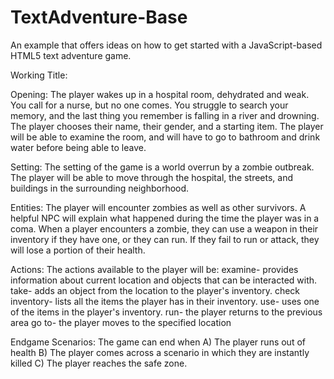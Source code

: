 TextAdventure-Base
==================

An example that offers ideas on how to get started with a JavaScript-based HTML5 text adventure game.

Working Title: 

Opening: The player wakes up in a hospital room, dehydrated and weak. You call for a nurse, but no one comes. You struggle to search your memory, and the last thing you remember is falling in a river and drowning. The player chooses their name, their gender, and a starting item. The player will be able to examine the room, and will have to go to bathroom and drink water before being able to leave.

Setting: The setting of the game is a world overrun by a zombie outbreak. The player will be able to move through the hospital, the streets, and buildings in the surrounding neighborhood.

Entities: The player will encounter zombies as well as other survivors. A helpful NPC will explain what happened during the time the player was in a coma. When a player encounters a zombie, they can use a weapon in their inventory if they have one, or they can run. If they fail to run or attack, they will lose a portion of their health.

Actions: The actions available to the player will be:
  examine- provides information about current location and objects that can be interacted with.
  take- adds an object from the location to the player's inventory.
  check inventory- lists all the items the player has in their inventory.
  use- uses one of the items in the player's inventory.
  run- the player returns to the previous area
  go to- the player moves to the specified location
  
Endgame Scenarios: The game can end when A) The player runs out of health B) The player comes across a scenario in which they are instantly killed C) The player reaches the safe zone.
